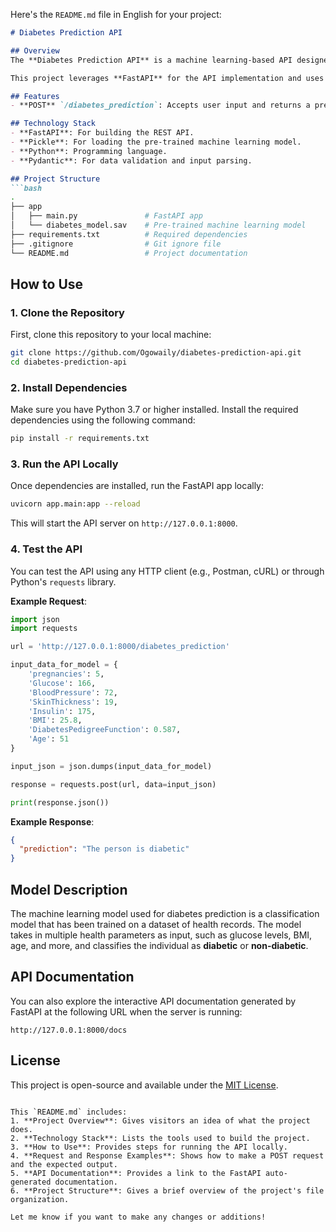 Here's the `README.md` file in English for your project:

```markdown
# Diabetes Prediction API

## Overview
The **Diabetes Prediction API** is a machine learning-based API designed to predict whether a person has diabetes or not based on input health data. It uses a pre-trained model to classify input data into two categories: **diabetic** or **non-diabetic**.

This project leverages **FastAPI** for the API implementation and uses a machine learning model that was trained on a dataset to predict diabetes based on various health attributes like glucose level, BMI, age, etc.

## Features
- **POST** `/diabetes_prediction`: Accepts user input and returns a prediction indicating whether the person is diabetic or not.

## Technology Stack
- **FastAPI**: For building the REST API.
- **Pickle**: For loading the pre-trained machine learning model.
- **Python**: Programming language.
- **Pydantic**: For data validation and input parsing.

## Project Structure
```bash
.
├── app
│   ├── main.py               # FastAPI app
│   └── diabetes_model.sav    # Pre-trained machine learning model
├── requirements.txt          # Required dependencies
├── .gitignore                # Git ignore file
└── README.md                 # Project documentation
```

## How to Use

### 1. Clone the Repository
First, clone this repository to your local machine:
```bash
git clone https://github.com/Ogowaily/diabetes-prediction-api.git
cd diabetes-prediction-api
```

### 2. Install Dependencies
Make sure you have Python 3.7 or higher installed. Install the required dependencies using the following command:
```bash
pip install -r requirements.txt
```

### 3. Run the API Locally
Once dependencies are installed, run the FastAPI app locally:
```bash
uvicorn app.main:app --reload
```
This will start the API server on `http://127.0.0.1:8000`.

### 4. Test the API
You can test the API using any HTTP client (e.g., Postman, cURL) or through Python's `requests` library.

**Example Request**:
```python
import json
import requests

url = 'http://127.0.0.1:8000/diabetes_prediction'

input_data_for_model = {
    'pregnancies': 5,
    'Glucose': 166,
    'BloodPressure': 72,
    'SkinThickness': 19,
    'Insulin': 175,
    'BMI': 25.8,
    'DiabetesPedigreeFunction': 0.587,
    'Age': 51
}

input_json = json.dumps(input_data_for_model)

response = requests.post(url, data=input_json)

print(response.json())
```

**Example Response**:
```json
{
  "prediction": "The person is diabetic"
}
```

## Model Description
The machine learning model used for diabetes prediction is a classification model that has been trained on a dataset of health records. The model takes in multiple health parameters as input, such as glucose levels, BMI, age, and more, and classifies the individual as **diabetic** or **non-diabetic**.

## API Documentation
You can also explore the interactive API documentation generated by FastAPI at the following URL when the server is running:
```
http://127.0.0.1:8000/docs
```

## License
This project is open-source and available under the [MIT License](LICENSE).
```

This `README.md` includes:
1. **Project Overview**: Gives visitors an idea of what the project does.
2. **Technology Stack**: Lists the tools used to build the project.
3. **How to Use**: Provides steps for running the API locally.
4. **Request and Response Examples**: Shows how to make a POST request and the expected output.
5. **API Documentation**: Provides a link to the FastAPI auto-generated documentation.
6. **Project Structure**: Gives a brief overview of the project's file organization.

Let me know if you want to make any changes or additions!
